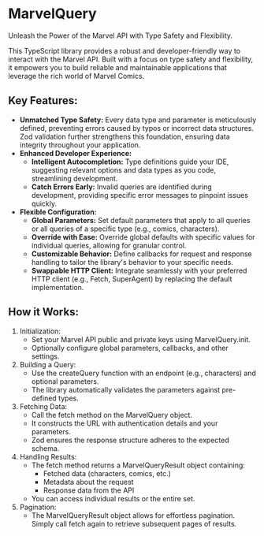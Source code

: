 # MarvelQuery
Unleash the Power of the Marvel API with Type Safety and Flexibility.

This TypeScript library provides a robust and developer-friendly way to interact with the Marvel API. Built with a focus on type safety and flexibility, it empowers you to build reliable and maintainable applications that leverage the rich world of Marvel Comics.

## **Key Features:**
* **Unmatched Type Safety:** Every data type and parameter is meticulously defined, preventing errors caused by typos or incorrect data structures. Zod validation further strengthens this foundation, ensuring data integrity throughout your application.
* **Enhanced Developer Experience:**
   * **Intelligent Autocompletion:** Type definitions guide your IDE, suggesting relevant options and data types as you code, streamlining development.
   * **Catch Errors Early:** Invalid queries are identified during development, providing specific error messages to pinpoint issues quickly.
* **Flexible Configuration:**
   * **Global Parameters:** Set default parameters that apply to all queries or all queries of a specific type (e.g., comics, characters).
   * **Override with Ease:** Override global defaults with specific values for individual queries, allowing for granular control.
   * **Customizable Behavior:** Define callbacks for request and response handling to tailor the library's behavior to your specific needs.
   * **Swappable HTTP Client:** Integrate seamlessly with your preferred HTTP client (e.g., Fetch, SuperAgent) by replacing the default implementation.
 
## How it Works:
1. Initialization:
   * Set your Marvel API public and private keys using MarvelQuery.init.
   * Optionally configure global parameters, callbacks, and other settings.
2. Building a Query:
   * Use the createQuery function with an endpoint (e.g., characters) and optional parameters.
   * The library automatically validates the parameters against pre-defined types.
3. Fetching Data:
   * Call the fetch method on the MarvelQuery object.
   * It constructs the URL with authentication details and your parameters.
   * Zod ensures the response structure adheres to the expected schema.
4. Handling Results:
   * The fetch method returns a MarvelQueryResult object containing:
      * Fetched data (characters, comics, etc.)
      * Metadata about the request
      * Response data from the API
   * You can access individual results or the entire set.
5. Pagination:
   * The MarvelQueryResult object allows for effortless pagination. Simply call fetch again to retrieve subsequent pages of results.
